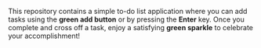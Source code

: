 This repository contains a simple to-do list application where you can add tasks using the **green add button** or by pressing the **Enter** key. Once you complete and cross off a task, enjoy a satisfying **green sparkle** to celebrate your accomplishment!
